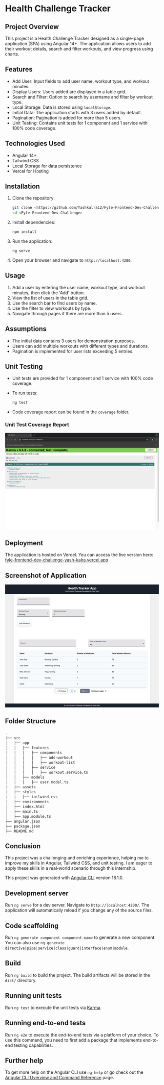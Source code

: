 # Health Challenge Tracker

## Project Overview

This project is a Health Challenge Tracker designed as a single-page application (SPA) using Angular 14+. The application allows users to add their workout details, search and filter workouts, and view progress using charts.

## Features

- Add User: Input fields to add user name, workout type, and workout minutes.
- Display Users: Users added are displayed in a table grid.
- Search and Filter: Option to search by username and filter by workout type.
- Local Storage: Data is stored using `localStorage`.
- Initial Data: The application starts with 3 users added by default.
- Pagination: Pagination is added for more than 5 users.
- Unit Testing: Contains unit tests for 1 component and 1 service with 100% code coverage.

## Technologies Used

- Angular 14+
- Tailwind CSS
- Local Storage for data persistence
- Vercel for Hosting

## Installation

1. Clone the repository:
   ```bash
   git clone <https://github.com/Yashkalra12/Fyle-Frontend-Dev-Challenge>
   cd <Fyle-Frontend-Dev-Challenge>
   ```

2. Install dependencies:
   ```bash
   npm install
   ```

3. Run the application:
   ```bash
   ng serve
   ```

4. Open your browser and navigate to `http://localhost:4200`.

## Usage

1. Add a user by entering the user name, workout type, and workout minutes, then click the 'Add' button.
2. View the list of users in the table grid.
3. Use the search bar to find users by name.
4. Use the filter to view workouts by type.
5. Navigate through pages if there are more than 5 users.

## Assumptions

- The initial data contains 3 users for demonstration purposes.
- Users can add multiple workouts with different types and durations.
- Pagination is implemented for user lists exceeding 5 entries.

## Unit Testing

- Unit tests are provided for 1 component and 1 service with 100% code coverage.
- To run tests:
  ```bash
  ng test
  ```

- Code coverage report can be found in the `coverage` folder.

### Unit Test Coverage Report

![Unit Test Coverage Report](./public/screenshot.jpeg)


## Deployment

The application is hosted on Vercel.
You can access the live version here:
[fyle-frontend-dev-challenge-yash-kalra.vercel.app](https://fyle-frontend-dev-challenge.vercel.app/)


## Screenshot of Application

![Application Screenshot](./public/HealthChallengeTracker.jpeg)


## Folder Structure

```
.
├── src
│   ├── app
│   │   ├── features
│   │   │   ├── components
│   │   │   │   ├── add-workout
│   │   │   │   ├── workout-list
│   │   │   ├── service
│   │   │   │   ├── workout.service.ts
│   │   ├── models
│   │   │   ├── user.model.ts
│   ├── assets
│   ├── styles
│   │   ├── tailwind.css
│   ├── environments
│   ├── index.html
│   ├── main.ts
│   ├── app.module.ts
├── angular.json
├── package.json
├── README.md

```

## Conclusion

This project was a challenging and enriching experience, helping me to improve my skills in Angular, Tailwind CSS, and unit testing. I am eager to apply these skills in a real-world scenario through this internship.


This project was generated with [Angular CLI](https://github.com/angular/angular-cli) version 18.1.0.

## Development server

Run `ng serve` for a dev server. Navigate to `http://localhost:4200/`. The application will automatically reload if you change any of the source files.

## Code scaffolding

Run `ng generate component component-name` to generate a new component. You can also use `ng generate directive|pipe|service|class|guard|interface|enum|module`.

## Build

Run `ng build` to build the project. The build artifacts will be stored in the `dist/` directory.

## Running unit tests

Run `ng test` to execute the unit tests via [Karma](https://karma-runner.github.io).

## Running end-to-end tests

Run `ng e2e` to execute the end-to-end tests via a platform of your choice. To use this command, you need to first add a package that implements end-to-end testing capabilities.

## Further help

To get more help on the Angular CLI use `ng help` or go check out the [Angular CLI Overview and Command Reference](https://angular.dev/tools/cli) page.
